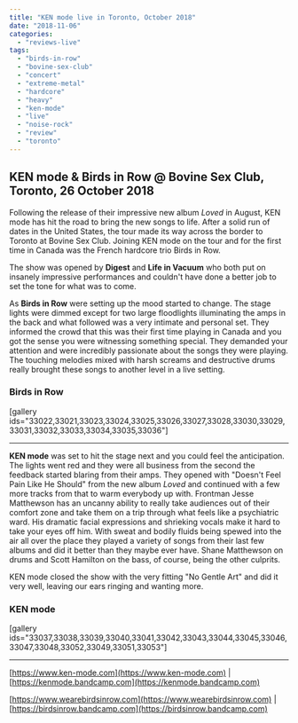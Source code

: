 ```yaml
---
title: "KEN mode live in Toronto, October 2018"
date: "2018-11-06"
categories: 
  - "reviews-live"
tags: 
  - "birds-in-row"
  - "bovine-sex-club"
  - "concert"
  - "extreme-metal"
  - "hardcore"
  - "heavy"
  - "ken-mode"
  - "live"
  - "noise-rock"
  - "review"
  - "toronto"
---
```


## KEN mode & Birds in Row @ Bovine Sex Club, Toronto, 26 October 2018

Following the release of their impressive new album _Loved_ in August, KEN mode has hit the road to bring the new songs to life. After a solid run of dates in the United States, the tour made its way across the border to Toronto at Bovine Sex Club. Joining KEN mode on the tour and for the first time in Canada was the French hardcore trio Birds in Row.

The show was opened by **Digest** and **Life in Vacuum** who both put on insanely impressive performances and couldn't have done a better job to set the tone for what was to come.

As **Birds in Row** were setting up the mood started to change. The stage lights were dimmed except for two large floodlights illuminating the amps in the back and what followed was a very intimate and personal set. They informed the crowd that this was their first time playing in Canada and you got the sense you were witnessing something special. They demanded your attention and were incredibly passionate about the songs they were playing. The touching melodies mixed with harsh screams and destructive drums really brought these songs to another level in a live setting.

### Birds in Row

\[gallery ids="33022,33021,33023,33024,33025,33026,33027,33028,33030,33029,33031,33032,33033,33034,33035,33036"\]

* * *

**KEN mode** was set to hit the stage next and you could feel the anticipation. The lights went red and they were all business from the second the feedback started blaring from their amps. They opened with "Doesn't Feel Pain Like He Should" from the new album _Loved_ and continued with a few more tracks from that to warm everybody up with. Frontman Jesse Matthewson has an uncanny ability to really take audiences out of their comfort zone and take them on a trip through what feels like a psychiatric ward. His dramatic facial expressions and shrieking vocals make it hard to take your eyes off him. With sweat and bodily fluids being spewed into the air all over the place they played a variety of songs from their last few albums and did it better than they maybe ever have. Shane Matthewson on drums and Scott Hamilton on the bass, of course, being the other culprits.

KEN mode closed the show with the very fitting "No Gentle Art" and did it very well, leaving our ears ringing and wanting more.

### KEN mode

\[gallery ids="33037,33038,33039,33040,33041,33042,33043,33044,33045,33046,33047,33048,33052,33049,33051,33053"\]

* * *

[https://www.ken-mode.com](https://www.ken-mode.com) | [https://kenmode.bandcamp.com](https://kenmode.bandcamp.com)

[https://www.wearebirdsinrow.com](https://www.wearebirdsinrow.com) | [https://birdsinrow.bandcamp.com](https://birdsinrow.bandcamp.com)
